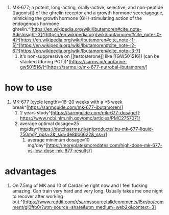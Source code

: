 1. MK-677; a potent, long-acting, orally-active, selective, and non-peptide [[agonist]] of the ghrelin receptor and a growth hormone secretagogue, mimicking the growth hormone (GH)-stimulating action of the endogenous hormone ghrelin.^[https://en.wikipedia.org/wiki/Ibutamoren#cite_note-AdisInsight-3]^[https://en.wikipedia.org/wiki/Ibutamoren#cite_note-:0-4]^[https://en.wikipedia.org/wiki/Ibutamoren#cite_note-:1-5]^[https://en.wikipedia.org/wiki/Ibutamoren#cite_note-:2-6]^[https://en.wikipedia.org/wiki/Ibutamoren#cite_note-:3-7]
	1. it's non-suppressive on [[testosterone]] like [[GW501516]] (can be stacked (during PCT))^[https://sarms.io/cardarine-gw501516/]^[https://sarms.io/mk-677-nutrobal-ibutamoren/]

# how to use
1. MK-677 (cycle length)≈16–20 weeks with a ≥5 week break^[https://sarmguide.com/mk-677-ibutamoren/]
	1. 2 years study^[https://sarmguide.com/mk-677-dosage/]: https://www.ncbi.nlm.nih.gov/pmc/articles/PMC2757071/
	2. average optimal dosage≈25 mg/day^[https://dutchsarms.nl/en/products/ibu-mk-677-liquid-750mg?_pos=2&_sid=de8bb6622&_ss=r]
		1. average minimum dosage≈10 mg/day^[https://moreplatesmoredates.com/high-dose-mk-677-vs-low-dose-mk-677-results/]

# advantages
1. On 7.5mg of MK and 10 of Cardarine right now and I feel fucking amazing. Can train very hard and very long. Usually takes me one night to recover after working out.^[https://www.reddit.com/r/sarmssourcetalk/comments/l5xsbo/comment/gl0ftb0/?utm_source=share&utm_medium=web2x&context=3]